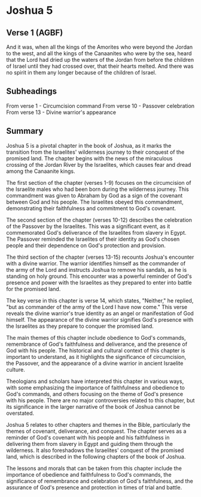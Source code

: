 # Joshua 5

## Verse 1 (AGBF)

And it was, when all the kings of the Amorites who were beyond the Jordan to the west, and all the kings of the Canaanites who were by the sea, heard that the Lord had dried up the waters of the Jordan from before the children of Israel until they had crossed over, that their hearts melted. And there was no spirit in them any longer because of the children of Israel.

## Subheadings

From verse 1 - Circumcision command
From verse 10 - Passover celebration
From verse 13 - Divine warrior's appearance

## Summary

Joshua 5 is a pivotal chapter in the book of Joshua, as it marks the transition from the Israelites' wilderness journey to their conquest of the promised land. The chapter begins with the news of the miraculous crossing of the Jordan River by the Israelites, which causes fear and dread among the Canaanite kings. 

The first section of the chapter (verses 1-9) focuses on the circumcision of the Israelite males who had been born during the wilderness journey. This commandment was given to Abraham by God as a sign of the covenant between God and his people. The Israelites obeyed this commandment, demonstrating their faithfulness and commitment to God's covenant. 

The second section of the chapter (verses 10-12) describes the celebration of the Passover by the Israelites. This was a significant event, as it commemorated God's deliverance of the Israelites from slavery in Egypt. The Passover reminded the Israelites of their identity as God's chosen people and their dependence on God's protection and provision. 

The third section of the chapter (verses 13-15) recounts Joshua's encounter with a divine warrior. The warrior identifies himself as the commander of the army of the Lord and instructs Joshua to remove his sandals, as he is standing on holy ground. This encounter was a powerful reminder of God's presence and power with the Israelites as they prepared to enter into battle for the promised land. 

The key verse in this chapter is verse 14, which states, "Neither," he replied, "but as commander of the army of the Lord I have now come." This verse reveals the divine warrior's true identity as an angel or manifestation of God himself. The appearance of the divine warrior signifies God's presence with the Israelites as they prepare to conquer the promised land. 

The main themes of this chapter include obedience to God's commands, remembrance of God's faithfulness and deliverance, and the presence of God with his people. The historical and cultural context of this chapter is important to understand, as it highlights the significance of circumcision, the Passover, and the appearance of a divine warrior in ancient Israelite culture. 

Theologians and scholars have interpreted this chapter in various ways, with some emphasizing the importance of faithfulness and obedience to God's commands, and others focusing on the theme of God's presence with his people. There are no major controversies related to this chapter, but its significance in the larger narrative of the book of Joshua cannot be overstated. 

Joshua 5 relates to other chapters and themes in the Bible, particularly the themes of covenant, deliverance, and conquest. The chapter serves as a reminder of God's covenant with his people and his faithfulness in delivering them from slavery in Egypt and guiding them through the wilderness. It also foreshadows the Israelites' conquest of the promised land, which is described in the following chapters of the book of Joshua. 

The lessons and morals that can be taken from this chapter include the importance of obedience and faithfulness to God's commands, the significance of remembrance and celebration of God's faithfulness, and the assurance of God's presence and protection in times of trial and battle.